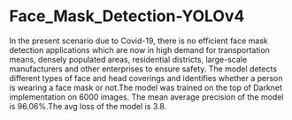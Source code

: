 # Face_Mask_Detection-YOLOv4


In the present scenario due to Covid-19, there is no efficient face mask detection applications which are now in high demand for transportation means, densely populated areas, residential districts, large-scale manufacturers and other enterprises to ensure safety. The model detects different types of face and head coverings and identifies whether a person is wearing a face mask or not.The model was trained on the top of Darknet implementation on 6000 images. 
The mean average precision of the model is 96.06%.The avg loss of the model is 3.8.
